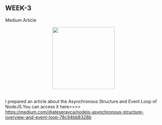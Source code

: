 ## **WEEK-3**

 Medium Article 
<br>
<div align="center">
<img width="200" src="https://cdn-images-1.medium.com/max/1200/1*6_fgYnisCa9V21mymySIvA.png"/>
</div>

<br>

I prepared an article about the Asynchronous Structure and Event Loop of NodeJS.You can access it here>>>> https://medium.com/@ateserayca/nodejs-asynchronous-structure-overview-and-event-loop-78c94bb8328b


